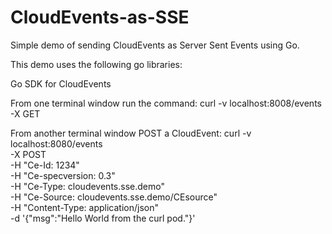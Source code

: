 # CloudEvents-as-SSE
Simple demo of sending CloudEvents as Server Sent Events using Go.

This demo uses the following go libraries:

Go SDK for CloudEvents



From one terminal window run the command:
curl -v localhost:8008/events \
-X GET

From another terminal window POST a CloudEvent: 
curl -v localhost:8080/events \
-X POST \
-H "Ce-Id: 1234" \
-H "Ce-specversion: 0.3" \
-H "Ce-Type: cloudevents.sse.demo" \
-H "Ce-Source: cloudevents.sse.demo/CEsource" \
-H "Content-Type: application/json" \
-d '{"msg":"Hello World from the curl pod."}'

